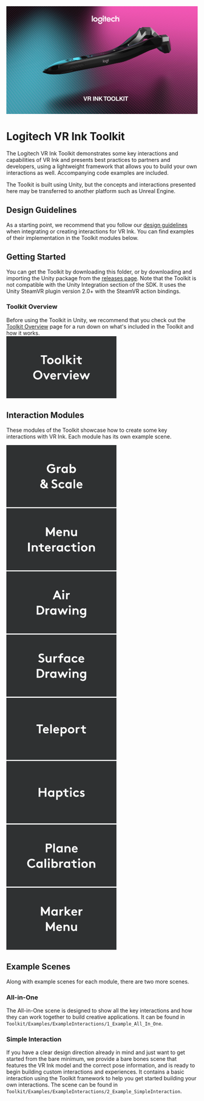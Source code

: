 <img src="../../Documentation/Images/Toolkit/VRInkToolkitBanner.jpg" alt="Logitech VR Ink">

# Logitech VR Ink Toolkit
The Logitech VR Ink Toolkit demonstrates some key interactions and capabilities of VR Ink and presents best practices to partners and developers, using a lightweight framework that allows you to build your own interactions as well. Accompanying code examples are included.

The Toolkit is built using Unity, but the concepts and interactions presented here may be transferred to another platform such as Unreal Engine.

## Design Guidelines
As a starting point, we recommend that you follow our [design guidelines](../../Documentation/DesignGuidelines) when integrating or creating interactions for VR Ink. You can find examples of their implementation in the Toolkit modules below.

## Getting Started
You can get the Toolkit by downloading this folder, or by downloading and importing the Unity package from the [releases page](https://github.com/Logitech/vr_ink_sdk/releases). Note that the Toolkit is not compatible with the Unity Integration section of the SDK. It uses the Unity SteamVR plugin version 2.0+ with the SteamVR action bindings.

### Toolkit Overview

Before using the Toolkit in Unity, we recommend that you check out the [Toolkit Overview](../../Documentation/Toolkit/ToolkitOverview.md) page for a run down on what's included in the Toolkit and how it works.
<br>
[<img src="../../Documentation/Images/Toolkit/ToolkitOverview.png" width="290" alt="Toolkit Overview">](../../Documentation/Toolkit/ToolkitOverview.md)
## Interaction Modules
These modules of the Toolkit showcase how to create some key interactions with VR Ink. Each module has its own example scene.

[<img src="../../Documentation/Images/Toolkit/Grab&Scale.png" width="290" alt="Toolkit">](../../Documentation/Toolkit/Grab&Scale.md)
[<img src="../../Documentation/Images/Toolkit/MenuInteraction.png" width="290" alt="Toolkit">](../../Documentation/Toolkit/MenuInteraction.md)
[<img src="../../Documentation/Images/Toolkit/AirDrawing.png" width="290" alt="Toolkit">](../../Documentation/Toolkit/AirDrawing.md)
[<img src="../../Documentation/Images/Toolkit/SurfaceDrawing.png" width="290" alt="Toolkit">](../../Documentation/Toolkit/SurfaceDrawing.md)
[<img src="../../Documentation/Images/Toolkit/Teleport.png" width="290" alt="Toolkit">](../../Documentation/Toolkit/Teleport.md)
[<img src="../../Documentation/Images/Toolkit/Haptics.png" width="290" alt="Toolkit">](../../Documentation/Toolkit/Haptics.md)
[<img src="../../Documentation/Images/Toolkit/PlaneCalibration.png" width="290" alt="Toolkit">](../../Documentation/Toolkit/PlaneCalibration.md)
[<img src="../../Documentation/Images/Toolkit/MarkerMenu.png" width="290" alt="Toolkit">](../../Documentation/Toolkit/MarkerMenu.md)

## Example Scenes
Along with example scenes for each module, there are two more scenes.

### All-in-One
The All-in-One scene is designed to show all the key interactions and how they can work together to build creative applications. It can be found in `Toolkit/Examples/ExampleInteractions/1_Example_All_In_One`.

### Simple Interaction
If you have a clear design direction already in mind and just want to get started from the bare minimum, we provide a bare bones scene that features the VR Ink model and the correct pose information, and is ready to begin building custom interactions and experiences. It contains a basic interaction using the Toolkit framework to help you get started building your own interactions. The scene can be found in `Toolkit/Examples/ExampleInteractions/2_Example_SimpleInteraction`.
